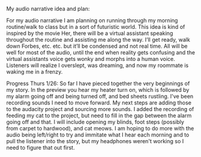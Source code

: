 My audio narrative idea and plan:

For my audio narrative I am planning on running through my morning routine/walk to class but in a sort of futuristic world. This idea is kind of inspired by the movie Her, there will be a virtual assistant speaking throughout the routine and assisting me along the way. I’ll get ready, walk down Forbes, etc. etc. but it’ll be condensed and not real time. All will be well for most of the audio, until the end when reality gets confusing and the virtual assistants voice gets wonky and morphs into a human voice. Listeners will realize I overslept, was dreaming, and now my roommate is waking me in a frenzy. 

Progress Thurs 1/26:
So far I have pieced together the very beginnings of my story. In the preview you hear my heater turn on, which is followed by my alarm going off and being turned off, and bed sheets rustling. I've been recording sounds I need to move forward. My next steps are adding those to the audacity project and sourcing more sounds. I added the recording of feeding my cat to the project, but need to fill in the gap between the alarm going off and that. I will include opening my blinds, foot steps (possibly from carpet to hardwood), and cat meows. I am hoping to do more with the audio being left/right to try and immitate what I hear each morning and to pull the listener into the story, but my headphones weren't working so I need to figure that out first. 
